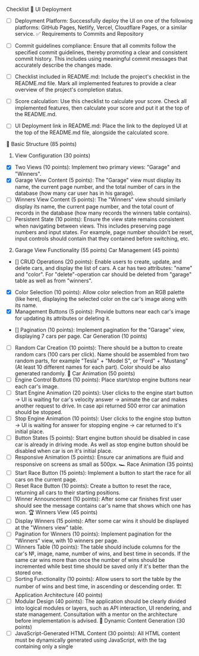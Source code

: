 Checklist
🚀 UI Deployment
 - [ ] Deployment Platform: Successfully deploy the UI on one of the following platforms: GitHub Pages, Netlify, Vercel, Cloudflare Pages, or a similar service.
✅ Requirements to Commits and Repository
 - [ ] Commit guidelines compliance: Ensure that all commits follow the specified commit guidelines, thereby promoting a clear and consistent commit history. This includes using meaningful commit messages that accurately describe the changes made.

 - [ ] Checklist included in README.md: Include the project's checklist in the README.md file. Mark all implemented features to provide a clear overview of the project's completion status.

 - [ ] Score calculation: Use this checklist to calculate your score. Check all implemented features, then calculate your score and put it at the top of the README.md.

 - [ ] UI Deployment link in README.md: Place the link to the deployed UI at the top of the README.md file, alongside the calculated score.

🏁 Basic Structure (85 points)
1. View Configuration (30 points)
 - [X] Two Views (10 points): Implement two primary views: "Garage" and "Winners".
 - [X] Garage View Content (5 points): The "Garage" view must display its name, the current page number, and the total number of cars in the database (how many car user has in his garage).
 - [ ] Winners View Content (5 points): The "Winners" view should similarly display its name, the current page number, and the total count of records in the database (how many records the winners table contains).
 - [ ] Persistent State (10 points): Ensure the view state remains consistent when navigating between views. This includes preserving page numbers and input states. For example, page number shouldn't be reset, input controls should contain that they contained before switching, etc.
2. Garage View Functionality (55 points)
Car Management (45 points)
 - [] CRUD Operations (20 points): Enable users to create, update, and delete cars, and display the list of cars. A car has two attributes: "name" and "color". For "delete"-operation car should be deleted from "garage" table as well as from "winners".
 - [X] Color Selection (10 points): Allow color selection from an RGB palette (like here), displaying the selected color on the car's image along with its name.
 - [X] Management Buttons (5 points): Provide buttons near each car's image for updating its attributes or deleting it.
 - [] Pagination (10 points): Implement pagination for the "Garage" view, displaying 7 cars per page.
Car Generation (10 points)
 - [ ] Random Car Creation (10 points): There should be a button to create random cars (100 cars per click). Name should be assembled from two random parts, for example "Tesla" + "Model S", or "Ford" + "Mustang" (At least 10 different names for each part). Color should be also generated randomly.
🚗 Car Animation (50 points)
 - [ ] Engine Control Buttons (10 points): Place start/stop engine buttons near each car's image.
 - [ ] Start Engine Animation (20 points): User clicks to the engine start button -> UI is waiting for car's velocity answer -> animate the car and makes another request to drive. In case api returned 500 error car animation should be stopped.
 - [ ] Stop Engine Animation (10 points): User clicks to the engine stop button -> UI is waiting for answer for stopping engine -> car returned to it's initial place.
 - [ ] Button States (5 points): Start engine button should be disabled in case car is already in driving mode. As well as stop engine button should be disabled when car is on it's initial place.
 - [ ] Responsive Animation (5 points): Ensure car animations are fluid and responsive on screens as small as 500px.
🏎️ Race Animation (35 points)
 - [ ] Start Race Button (15 points): Implement a button to start the race for all cars on the current page.
 - [ ] Reset Race Button (10 points): Create a button to reset the race, returning all cars to their starting positions.
 - [ ] Winner Announcement (10 points): After some car finishes first user should see the message contains car's name that shows which one has won.
🏆 Winners View (45 points)
 - [ ] Display Winners (15 points): After some car wins it should be displayed at the "Winners view" table.
 - [ ] Pagination for Winners (10 points): Implement pagination for the "Winners" view, with 10 winners per page.
 - [ ] Winners Table (10 points): The table should include columns for the car's №, image, name, number of wins, and best time in seconds. If the same car wins more than once the number of wins should be incremented while best time should be saved only if it's better than the stored one.
 - [ ] Sorting Functionality (10 points): Allow users to sort the table by the number of wins and best time, in ascending or descending order.
🏗️ Application Architecture (40 points)
 - [ ] Modular Design (40 points): The application should be clearly divided into logical modules or layers, such as API interaction, UI rendering, and state management. Consultation with a mentor on the architecture before implementation is advised.
📜 Dynamic Content Generation (30 points)
 - [ ] JavaScript-Generated HTML Content (30 points): All HTML content must be dynamically generated using JavaScript, with the <body> tag containing only a single <script> tag.
🌐 Single Page Application (25 points)
 - [ ] SPA Implementation (25 points): The application must be a Single Page Application (SPA) using either React v18+ or Angular v17+. All content must be generated using TypeScript with strict and noImplicitAny settings enabled in tsconfig.json, ensuring seamless user experience without page reloads during navigation.
📦 Bundling and Tooling (20 points)
 - [ ] Use of Webpack or Similar (20 points): Implement Webpack or another bundling tool to compile the project into a minimal set of files, ideally one HTML file, one JS file, and one CSS file. Ensure that the configuration enforces TypeScript strict type checking.
✅ Code Quality and Standards (15 points)
 - [ ] Eslint with Airbnb Style Guide (15 points): Code must adhere to the Airbnb ESLint configuration to maintain code quality, as outlined in the Airbnb style guide. Specific rules may be adjusted only with mentor approval, and there should be no ESLint errors or warnings.
📏 Code Organization and Efficiency (15 points)
 - [ ] Function Modularization (10 points): Code should be organized into small, clearly named functions with specific purposes. Each function should not exceed 40 lines, reflecting strong typing and avoiding the use of magic numbers or strings.
 - [ ] Code Duplication and Magic Numbers (5 points): Minimize code duplication and maintain readability by avoiding the use of magic numbers or strings throughout the codebase.
🎨 Prettier and ESLint Configuration (10 points)
 - [ ] Prettier Setup (5 points): Prettier is correctly set up with two scripts in package.json: format for auto-formatting and ci:format for checking issues.
 - [ ] ESLint Configuration (5 points): ESLint is configured with the Airbnb style guide. A lint script in package.json runs ESLint checks. Configuration files should reflect strict TypeScript settings as per tsconfig.json.
🌟 Overall Code Quality (35 points)
 - [ ] (Up to 35 points) Discretionary points awarded by the reviewer based on overall code quality, readability